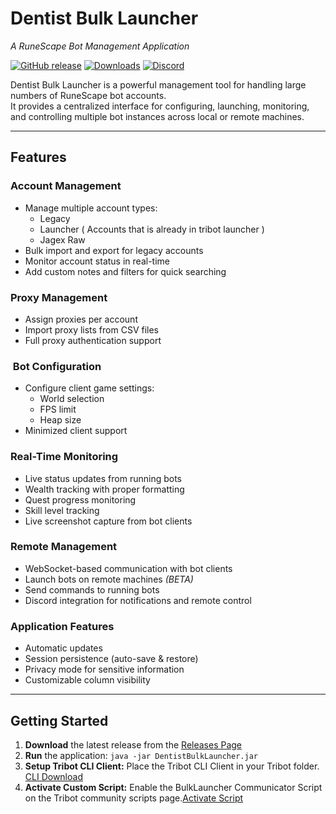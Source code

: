 # Dentist Bulk Launcher
*A RuneScape Bot Management Application*

[![GitHub release](https://img.shields.io/github/v/release/GeniuSKilleR95/BulkLauncher-Updates?style=for-the-badge)](https://github.com/GeniuSKilleR95/BulkLauncher-Updates/releases)
[![Downloads](https://img.shields.io/github/downloads/GeniuSKilleR95/BulkLauncher-Updates/total?style=for-the-badge)](https://github.com/GeniuSKilleR95/BulkLauncher-Updates/releases)
[![Discord](https://img.shields.io/discord/123456789012345678?color=7289da&label=Discord&logo=discord&style=for-the-badge)](https://discord.gg/dentist)

Dentist Bulk Launcher is a powerful management tool for handling large numbers of RuneScape bot accounts.  
It provides a centralized interface for configuring, launching, monitoring, and controlling multiple bot instances across local or remote machines.

---

##  Features

###  Account Management
- Manage multiple account types:
    - Legacy
    - Launcher ( Accounts that is already in tribot launcher )
    - Jagex Raw
- Bulk import and export for legacy accounts
- Monitor account status in real-time
- Add custom notes and filters for quick searching

###  Proxy Management
- Assign proxies per account
- Import proxy lists from CSV files
- Full proxy authentication support

### ️ Bot Configuration
- Configure client game settings:
    - World selection
    - FPS limit
    - Heap size
- Minimized client support

###  Real-Time Monitoring
- Live status updates from running bots
- Wealth tracking with proper formatting
- Quest progress monitoring
- Skill level tracking
- Live screenshot capture from bot clients

###  Remote Management
- WebSocket-based communication with bot clients
- Launch bots on remote machines *(BETA)*
- Send commands to running bots
- Discord integration for notifications and remote control

###  Application Features
- Automatic updates
- Session persistence (auto-save & restore)
- Privacy mode for sensitive information
- Customizable column visibility

---

##  Getting Started

1. **Download** the latest release from the [Releases Page](https://github.com/yourusername/dentist-bulk-launcher/releases)
2. **Run** the application: ```java -jar DentistBulkLauncher.jar```
3. **Setup Tribot CLI Client:** Place the Tribot CLI Client in your Tribot folder. [CLI Download](https://community.tribot.org/index.php?/topic/5009-tribot-command-line-interface/)
4. **Activate Custom Script:** Enable the BulkLauncher Communicator Script on the Tribot community scripts page.[Activate Script](https://tribot.org/user/community-scripts?page=1&q=BulkLauncher%20Communicator)
